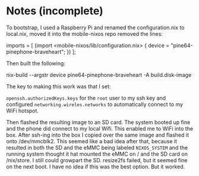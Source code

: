 # Notes (incomplete)

To bootstrap, I used a Raspberry Pi and renamed the configuration.nix to local.nix, moved it into the mobile-nixos repo
removed the lines:

  imports = [
    (import <mobile-nixos/lib/configuration.nix> { device = "pine64-pinephone-braveheart"; })
  ];


Then built the following:

nix-build --argstr device pine64-pinephone-braveheart -A build.disk-image

The key to making this work was that I set:

`openssh.authorizedKeys.keys` for the `root` user to my ssh key and configured `networking.wireles.networks` to automatically connect to my WiFi hotspot.

Then flashed the resulting image to an SD card. The system booted up fine and
the phone did connect to my local Wifi. This enabled me to WiFi into the box.
After ssh-ing into the box I copied over the same image and flashed it onto
/dev/mmcblk2. This seemed like a bad idea after that, because it resulted in
both the SD and the eMMC being labeled `NIXOS_SYSTEM` and the running system
thought it hat mounted the eMMC on / and the SD card on /nix/store.  I still
could growpart the SD. resize2fs failed, but it seemed fine on the next boot.
I have no idea if this was the best option. But it worked.

